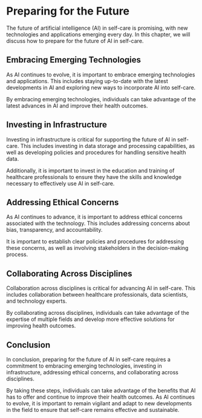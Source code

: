 Preparing for the Future
==============================================================

The future of artificial intelligence (AI) in self-care is promising, with new technologies and applications emerging every day. In this chapter, we will discuss how to prepare for the future of AI in self-care.

Embracing Emerging Technologies
-------------------------------

As AI continues to evolve, it is important to embrace emerging technologies and applications. This includes staying up-to-date with the latest developments in AI and exploring new ways to incorporate AI into self-care.

By embracing emerging technologies, individuals can take advantage of the latest advances in AI and improve their health outcomes.

Investing in Infrastructure
---------------------------

Investing in infrastructure is critical for supporting the future of AI in self-care. This includes investing in data storage and processing capabilities, as well as developing policies and procedures for handling sensitive health data.

Additionally, it is important to invest in the education and training of healthcare professionals to ensure they have the skills and knowledge necessary to effectively use AI in self-care.

Addressing Ethical Concerns
---------------------------

As AI continues to advance, it is important to address ethical concerns associated with the technology. This includes addressing concerns about bias, transparency, and accountability.

It is important to establish clear policies and procedures for addressing these concerns, as well as involving stakeholders in the decision-making process.

Collaborating Across Disciplines
--------------------------------

Collaboration across disciplines is critical for advancing AI in self-care. This includes collaboration between healthcare professionals, data scientists, and technology experts.

By collaborating across disciplines, individuals can take advantage of the expertise of multiple fields and develop more effective solutions for improving health outcomes.

Conclusion
----------

In conclusion, preparing for the future of AI in self-care requires a commitment to embracing emerging technologies, investing in infrastructure, addressing ethical concerns, and collaborating across disciplines.

By taking these steps, individuals can take advantage of the benefits that AI has to offer and continue to improve their health outcomes. As AI continues to evolve, it is important to remain vigilant and adapt to new developments in the field to ensure that self-care remains effective and sustainable.
